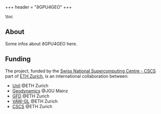 +++
header = "∂GPU4GEO"
+++

\toc

## About

Some infos about ∂GPU4GEO here.

## Funding

The project, funded by the [Swiss National Supercomputing Centre - CSCS](https://www.cscs.ch) part of [ETH Zurich](https://ethz.ch/en.html), is an international collaboration between:
- [Unil](https://vaw.ethz.ch/en/research/glaciology.html) @ETH Zurich
- [Geodynamics](https://www.geosciences.uni-mainz.de/geophysics-and-geodynamics/team/univ-prof-dr-boris-kaus/) @JGU Mainz
- [GFD](https://gfd.ethz.ch) @ETH Zurich
- [VAW-GL](https://vaw.ethz.ch/en/research/glaciology.html) @ETH Zurich
- [CSCS](https://www.cscs.ch) @ETH Zurich
